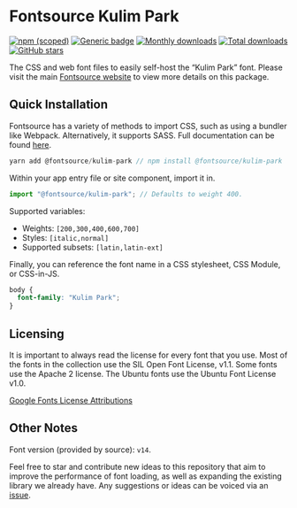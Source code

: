 # Fontsource Kulim Park

[![npm (scoped)](https://img.shields.io/npm/v/@fontsource/kulim-park?color=brightgreen)](https://www.npmjs.com/package/@fontsource/kulim-park) [![Generic badge](https://img.shields.io/badge/fontsource-passing-brightgreen)](https://github.com/fontsource/fontsource) [![Monthly downloads](https://badgen.net/npm/dm/@fontsource/kulim-park)](https://github.com/fontsource/fontsource) [![Total downloads](https://badgen.net/npm/dt/@fontsource/kulim-park)](https://github.com/fontsource/fontsource) [![GitHub stars](https://img.shields.io/github/stars/fontsource/fontsource.svg?style=social&label=Star)](https://github.com/fontsource/fontsource/stargazers)

The CSS and web font files to easily self-host the “Kulim Park” font. Please visit the main [Fontsource website](https://fontsource.org/fonts/kulim-park) to view more details on this package.

## Quick Installation

Fontsource has a variety of methods to import CSS, such as using a bundler like Webpack. Alternatively, it supports SASS. Full documentation can be found [here](https://fontsource.org/docs/introduction).

```javascript
yarn add @fontsource/kulim-park // npm install @fontsource/kulim-park
```

Within your app entry file or site component, import it in.

```javascript
import "@fontsource/kulim-park"; // Defaults to weight 400.
```

Supported variables:

- Weights: `[200,300,400,600,700]`
- Styles: `[italic,normal]`
- Supported subsets: `[latin,latin-ext]`

Finally, you can reference the font name in a CSS stylesheet, CSS Module, or CSS-in-JS.

```css
body {
  font-family: "Kulim Park";
}
```

## Licensing

It is important to always read the license for every font that you use.
Most of the fonts in the collection use the SIL Open Font License, v1.1. Some fonts use the Apache 2 license. The Ubuntu fonts use the Ubuntu Font License v1.0.

[Google Fonts License Attributions](https://fonts.google.com/attribution)

## Other Notes

Font version (provided by source): `v14`.

Feel free to star and contribute new ideas to this repository that aim to improve the performance of font loading, as well as expanding the existing library we already have. Any suggestions or ideas can be voiced via an [issue](https://github.com/fontsource/fontsource/issues).
